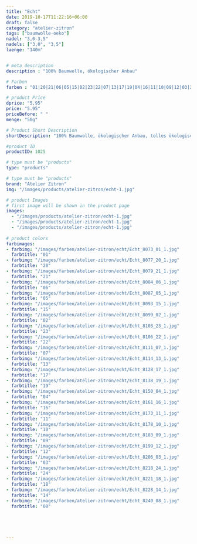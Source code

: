 ```yaml
---
title: "Echt"
date: 2019-10-17T11:22:16+06:00
draft: false
category: "atelier-zitron"
tags: ["baumwolle-oeko"]	
nadel: "3,0-3,5"
nadels: ["3,0", "3,5"] 
laenge: "140m"	


# meta description
description : "100% Baumwolle, ökologischer Anbau"

# Farben
farben : "01|20|21|06|05|15|02|23|22|07|13|17|19|04|16|11|10|09|12|03|24|18|14|08"

# product Price
dprice: "5,95"
price: "5.95"
priceBefore: " "
menge: "50g"

# Product Short Description
shortDescription: "100% Baumwolle, ökologischer Anbau, tolles ökologisches Sommergarn"

#product ID
productID: 1025

# type must be "products"
type: "products"

# type must be "products"
brand: "Atelier Zitron"
img: "/images/products/atelier-zitron/echt-1.jpg"   

# product Images
# first image will be shown in the product page
images:
  - "/images/products/atelier-zitron/echt-1.jpg"
  - "/images/products/atelier-zitron/echt-1.jpg"
  - "/images/products/atelier-zitron/echt-1.jpg"
   
# product colors
farbimages:
- farbimg: "/images/farben/atelier-zitron/echt/Echt_8073_01_1.jpg"	
  farbtitle: "01"
- farbimg: "/images/farben/atelier-zitron/echt/Echt_8077_20_1.jpg"	
  farbtitle: "20"
- farbimg: "/images/farben/atelier-zitron/echt/Echt_8079_21_1.jpg"	
  farbtitle: "21"
- farbimg: "/images/farben/atelier-zitron/echt/Echt_8084_06_1.jpg"	
  farbtitle: "06"
- farbimg: "/images/farben/atelier-zitron/echt/Echt_8087_05_1.jpg"	
  farbtitle: "05"
- farbimg: "/images/farben/atelier-zitron/echt/Echt_8093_15_1.jpg"	
  farbtitle: "15"
- farbimg: "/images/farben/atelier-zitron/echt/Echt_8099_02_1.jpg"	
  farbtitle: "02"
- farbimg: "/images/farben/atelier-zitron/echt/Echt_8103_23_1.jpg"	
  farbtitle: "23"
- farbimg: "/images/farben/atelier-zitron/echt/Echt_8106_22_1.jpg"	
  farbtitle: "22"
- farbimg: "/images/farben/atelier-zitron/echt/Echt_8111_07_1.jpg"	
  farbtitle: "07"
- farbimg: "/images/farben/atelier-zitron/echt/Echt_8114_13_1.jpg"	
  farbtitle: "13"
- farbimg: "/images/farben/atelier-zitron/echt/Echt_8128_17_1.jpg"	
  farbtitle: "17"
- farbimg: "/images/farben/atelier-zitron/echt/Echt_8138_19_1.jpg"	
  farbtitle: "19"
- farbimg: "/images/farben/atelier-zitron/echt/Echt_8150_04_1.jpg"	
  farbtitle: "04"
- farbimg: "/images/farben/atelier-zitron/echt/Echt_8161_16_1.jpg"	
  farbtitle: "16"
- farbimg: "/images/farben/atelier-zitron/echt/Echt_8173_11_1.jpg"	
  farbtitle: "11"
- farbimg: "/images/farben/atelier-zitron/echt/Echt_8178_10_1.jpg"	
  farbtitle: "10"
- farbimg: "/images/farben/atelier-zitron/echt/Echt_8183_09_1.jpg"	
  farbtitle: "09"
- farbimg: "/images/farben/atelier-zitron/echt/Echt_8199_12_1.jpg"	
  farbtitle: "12"
- farbimg: "/images/farben/atelier-zitron/echt/Echt_8206_03_1.jpg"	
  farbtitle: "03"
- farbimg: "/images/farben/atelier-zitron/echt/Echt_8218_24_1.jpg"	
  farbtitle: "24"
- farbimg: "/images/farben/atelier-zitron/echt/Echt_8221_18_1.jpg"	
  farbtitle: "18"
- farbimg: "/images/farben/atelier-zitron/echt/Echt_8228_14_1.jpg"	
  farbtitle: "14"
- farbimg: "/images/farben/atelier-zitron/echt/Echt_8240_08_1.jpg"	
  farbtitle: "08"





---
```



